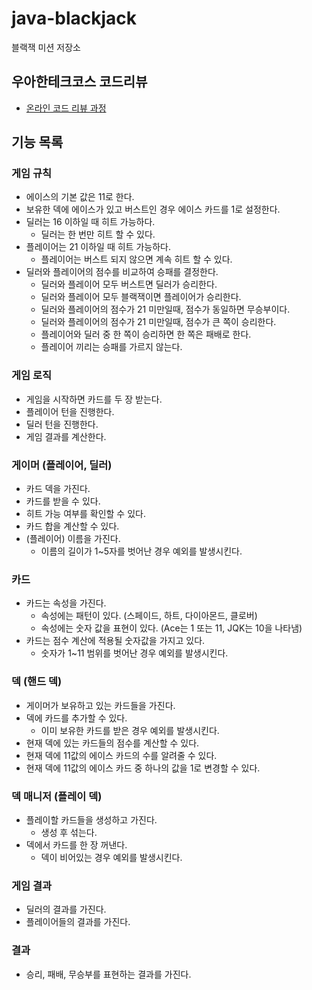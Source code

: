 # java-blackjack

블랙잭 미션 저장소

## 우아한테크코스 코드리뷰

- [온라인 코드 리뷰 과정](https://github.com/woowacourse/woowacourse-docs/blob/master/maincourse/README.md)

## 기능 목록

### 게임 규칙
- 에이스의 기본 값은 11로 한다.
- 보유한 덱에 에이스가 있고 버스트인 경우 에이스 카드를 1로 설정한다.
- 딜러는 16 이하일 때 히트 가능하다.
  - 딜러는 한 번만 히트 할 수 있다.
- 플레이어는 21 이하일 때 히트 가능하다.
  - 플레이어는 버스트 되지 않으면 계속 히트 할 수 있다.
- 딜러와 플레이어의 점수를 비교하여 승패를 결정한다.
  - 딜러와 플레이어 모두 버스트면 딜러가 승리한다.
  - 딜러와 플레이어 모두 블랙잭이면 플레이어가 승리한다.
  - 딜러와 플레이어의 점수가 21 미만일때, 점수가 동일하면 무승부이다.
  - 딜러와 플레이어의 점수가 21 미만일때, 점수가 큰 쪽이 승리한다.
  - 플레이어와 딜러 중 한 쪽이 승리하면 한 쪽은 패배로 한다.
  - 플레이어 끼리는 승패를 가르지 않는다.

### 게임 로직
- 게임을 시작하면 카드를 두 장 받는다.
- 플레이어 턴을 진행한다.
- 딜러 턴을 진행한다.
- 게임 결과를 계산한다.

### 게이머 (플레이어, 딜러)
- 카드 덱을 가진다.
- 카드를 받을 수 있다.
- 히트 가능 여부를 확인할 수 있다.
- 카드 합을 계산할 수 있다.
- (플레이어) 이름을 가진다.
  - 이름의 길이가 1~5자를 벗어난 경우 예외를 발생시킨다.

### 카드
- 카드는 속성을 가진다.
  - 속성에는 패턴이 있다. (스페이드, 하트, 다이아몬드, 클로버)
  - 속성에는 숫자 값을 표현이 있다. (Ace는 1 또는 11, JQK는 10을 나타냄)
- 카드는 점수 계산에 적용될 숫자값을 가지고 있다.
  - 숫자가 1~11 범위를 벗어난 경우 예외를 발생시킨다.

### 덱 (핸드 덱)
- 게이머가 보유하고 있는 카드들을 가진다.
- 덱에 카드를 추가할 수 있다.
  - 이미 보유한 카드를 받은 경우 예외를 발생시킨다.
- 현재 덱에 있는 카드들의 점수를 계산할 수 있다.
- 현재 덱에 11값의 에이스 카드의 수를 알려줄 수 있다.
- 현재 덱에 11값의 에이스 카드 중 하나의 값을 1로 변경할 수 있다.

### 덱 매니저 (플레이 덱)
- 플레이할 카드들을 생성하고 가진다.
  - 생성 후 섞는다.
- 덱에서 카드를 한 장 꺼낸다.
  - 덱이 비어있는 경우 예외를 발생시킨다.

### 게임 결과
- 딜러의 결과를 가진다.
- 플레이어들의 결과를 가진다.

### 결과
- 승리, 패배, 무승부를 표현하는 결과를 가진다.


